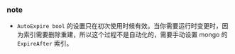 ### note

- `AutoExpire bool` 的设置只在初次使用时候有效。当你需要运行时变更时，因为索引需要删除重建，所以这个过程不是自动化的，需要手动设置 mongo 的 `ExpireAfter` 索引。
